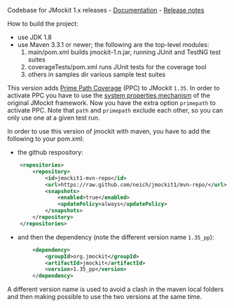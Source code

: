 Codebase for JMockit 1.x releases - [Documentation](http://jmockit.org) - [Release notes](http://jmockit.org/changes.html)

How to build the project:
* use JDK 1.8
* use Maven 3.3.1 or newer; the following are the top-level modules:
    1. main/pom.xml            builds jmockit-1.n.jar, running JUnit and TestNG test suites
    2. coverageTests/pom.xml   runs JUnit tests for the coverage tool
    3. others in samples       dir various sample test suites

This version adds [Prime Path Coverage](http://cs.gmu.edu/~offutt/softwaretest/) (PPC) to JMockit ```1.35```. In order to activate PPC you have to use the [system properties mechanism](http://jmockit.org/tutorial/CodeCoverage.html#configuration) of the original JMockit framework. Now you have the extra option ```primepath``` to activate PPC. Note that ```path``` and ```primepath``` exclude each other, so you can only use one at a given test run.


In order to use this version of jmockit with maven, you have to add the following to your pom.xml:

* the github respository:

```xml
	<repositories>
		<repository>
			<id>jmockit1-mvn-repo</id>
			<url>https://raw.github.com/neich/jmockit1/mvn-repo/</url>
			<snapshots>
				<enabled>true</enabled>
				<updatePolicy>always</updatePolicy>
			</snapshots>
		</repository>
	</repositories>
```

* and then the dependency (note the different version name ```1.35_pp```):

```xml
		<dependency>
			<groupId>org.jmockit</groupId>
			<artifactId>jmockit</artifactId>
			<version>1.35_pp</version>
		</dependency>
```

A different version name is used to avoid a clash in the maven local folders and then making possible to use the two versions at the same time.
